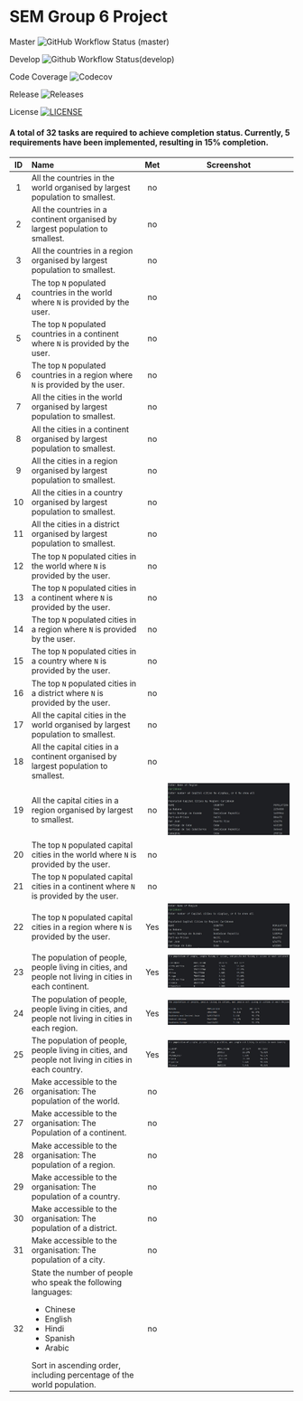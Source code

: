 # SEM Group 6 Project

Master ![GitHub Workflow Status (master)](https://img.shields.io/github/actions/workflow/status/KelvinPompey-40718390/sem-project-group6/main.yml?branch=master)

Develop ![Github Workflow Status(develop)](https://img.shields.io/github/actions/workflow/status/KelvinPompey-40718390/sem-project-group6/main.yml?branch=develop)

Code Coverage ![Codecov](https://img.shields.io/codecov/c/github/KelvinPompey-40718390/sem-project-group6)

Release ![Releases](https://img.shields.io/github/release/KelvinPompey-40718390/sem-project-group6/all?style=flat-square)

License [![LICENSE](https://img.shields.io/github/license/KelvinPompey-40718390/sem-project-group6?style=flat-square)](https://github.com/KelvinPompey-40718390/sem-project-group6/blob/master/LICENSE)

#### A total of 32 tasks are required to achieve completion status. Currently, 5 requirements have been implemented, resulting in 15% completion.

| ID | Name                                                                                                                                                                                                                       | Met | Screenshot |  
|:--:|:---------------------------------------------------------------------------------------------------------------------------------------------------------------------------------------------------------------------------|:---:|:----------:|  
| 1  | All the countries in the world organised by largest population to smallest.                                                                                                                                                | no  |            |  
| 2  | All the countries in a continent organised by largest population to smallest.                                                                                                                                              | no  |            |  
| 3  | All the countries in a region organised by largest population to smallest.                                                                                                                                                 | no  |            |  
| 4  | The top  `N`  populated countries in the world where  `N`  is provided by the user.                                                                                                                                        | no  |            |  
| 5  | The top  `N`  populated countries in a continent where  `N`  is provided by the user.                                                                                                                                      | no  |            |  
| 6  | The top  `N`  populated countries in a region where  `N`  is provided by the user.                                                                                                                                         | no  |            |  
| 7  | All the cities in the world organised by largest population to smallest.                                                                                                                                                   | no  |            |  
| 8  | All the cities in a continent organised by largest population to smallest.                                                                                                                                                 | no  |            |  
| 9  | All the cities in a region organised by largest population to smallest.                                                                                                                                                    | no  |            |  
| 10 | All the cities in a country organised by largest population to smallest.                                                                                                                                                   | no  |            |  
| 11 | All the cities in a district organised by largest population to smallest.                                                                                                                                                  | no  |            |  
| 12 | The top  `N`  populated cities in the world where  `N`  is provided by the user.                                                                                                                                           | no  |            |  
| 13 | The top  `N`  populated cities in a continent where  `N`  is provided by the user.                                                                                                                                         | no  |            |  
| 14 | The top  `N`  populated cities in a region where  `N`  is provided by the user.                                                                                                                                            | no  |            |  
| 15 | The top  `N`  populated cities in a country where  `N`  is provided by the user.                                                                                                                                           | no  |            |  
| 16 | The top  `N`  populated cities in a district where  `N`  is provided by the user.                                                                                                                                          | no  |            |  
| 17 | All the capital cities in the world organised by largest population to smallest.                                                                                                                                           | no  |            |  
| 18 | All the capital cities in a continent organised by largest population to smallest.                                                                                                                                         | no  |            |  
| 19 | All the capital cities in a region organised by largest to smallest.                                                                                                                                                       | no  | ![uc19.jpg](screenshots%2Fuc19.jpg)           |  
| 20 | The top  `N`  populated capital cities in the world where  `N`  is provided by the user.                                                                                                                                   | no  |            |  
| 21 | The top  `N`  populated capital cities in a continent where  `N`  is provided by the user.                                                                                                                                 | no  |            |  
| 22 | The top  `N`  populated capital cities in a region where  `N`  is provided by the user.                                                                                                                                    | Yes | ![uc22.jpg](screenshots%2Fuc22.jpg)           |  
| 23 | The population of people, people living in cities, and people not living in cities in each continent.                                                                                                                      | Yes | ![uc23.jpg](screenshots%2Fuc23.jpg)           |  
| 24 | The population of people, people living in cities, and people not living in cities in each region.                                                                                                                         | Yes | ![uc24.jpg](screenshots%2Fuc24.jpg)           |  
| 25 | The population of people, people living in cities, and people not living in cities in each country.                                                                                                                        | Yes | ![uc25.jpg](screenshots%2Fuc25.jpg)           |  
| 26 | Make accessible to the organisation: The population of the world.                                                                                                                                                          | no  |            |
| 27 | Make accessible to the organisation: The Population of a continent.                                                                                                                                                        | no  |            |
| 28 | Make accessible to the organisation: The population of a region.                                                                                                                                                           | no  |            |
| 29 | Make accessible to the organisation: The population of a country.                                                                                                                                                          | no  |            |
| 30 | Make accessible to the organisation: The population of a district.                                                                                                                                                         | no  |            |
| 31 | Make accessible to the organisation: The population of a city.                                                                                                                                                             | no  |            |
| 32 | State the number of people who speak the following languages:<ul><li>Chinese</li><li>English</li><li>Hindi</li><li>Spanish</li><li>Arabic</li></ul> Sort in ascending order, including percentage of the world population. | no  |            |
